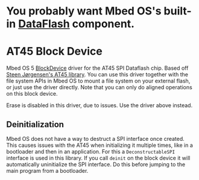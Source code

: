 # You probably want Mbed OS's built-in [DataFlash](https://github.com/ARMmbed/mbed-os/tree/master/components/storage/blockdevice/COMPONENT_DATAFLASH) component.

# AT45 Block Device

Mbed OS 5 [BlockDevice](https://os.mbed.com/docs/latest/reference/blockdevice.html) driver for the AT45 SPI Dataflash chip. Based off [Steen Jørgensen's AT45 library](https://os.mbed.com/users/stjo2809/code/AT45/). You can use this driver together with the file system APIs in Mbed OS to mount a file system on your external flash, or just use the driver directly. Note that you can only do aligned operations on this block device.

Erase is disabled in this driver, due to issues. Use the driver above instead.

## Deinitialization

Mbed OS does not have a way to destruct a SPI interface once created. This causes issues with the AT45 when initializing it multiple times, like in a bootloader and then in an application. For this a `DeconstructableSPI` interface is used in this library. If you call `deinit` on the block device it will automatically uninitialize the SPI interface. Do this before jumping to the main program from a bootloader.
